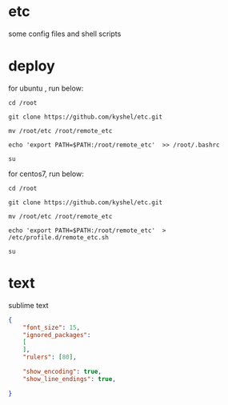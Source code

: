 


# etc
some config files and shell scripts


# deploy


for ubuntu , run below:
```
cd /root

git clone https://github.com/kyshel/etc.git

mv /root/etc /root/remote_etc

echo 'export PATH=$PATH:/root/remote_etc'  >> /root/.bashrc

su

```



for centos7, run below:
```
cd /root

git clone https://github.com/kyshel/etc.git

mv /root/etc /root/remote_etc

echo 'export PATH=$PATH:/root/remote_etc'  > /etc/profile.d/remote_etc.sh

su

```




# text

sublime text 
```json
{
	"font_size": 15,
	"ignored_packages":
	[
	],
	"rulers": [80],

	"show_encoding": true,
	"show_line_endings": true,

}
```






